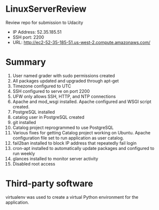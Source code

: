 # LinuxServerReview
Review repo for submission to Udacity

*  IP Address: 52.35.185.51
*  SSH port: 2200
*  URL: http://ec2-52-35-185-51.us-west-2.compute.amazonaws.com/


# Summary

1.  User named grader with sudo permissions created
2.  All packages updated and upgraded through apt-get
3.  Timezone configured to UTC
4.  SSH configured to serve on port 2200
5.  UFW only allows SSH, HTTP, and NTP connections
6.  Apache and mod_wsgi installed. Apache configured and WSGI script created.
7.  PostgreSQL installed
8.  catalog user in PostgreSQL created
9.  git installed
10.  Catalog project reprogrammed to use PostgreSQL
11.  Various fixes for getting Catalog project working on Ubuntu.  Apache configuration file set to run application as user catalog.
12.  fail2ban installed to block IP address that repeatedly fail login
13.  cron-apt installed to automatically update packages and configured to run weekly
14.  glances installed to monitor server activity
15.  Disabled root access

# Third-party software
virtualenv was used to create a virtual Python environment for the application.
